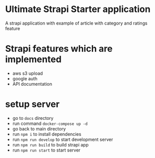 # Ultimate Strapi Starter application

A strapi application with example of article with category and ratings feature

# Strapi features which are implemented
- aws s3 upload
- google auth
- API documentation

# setup server
- go to `docs` directory
- run command `docker-compose up -d`
- go back to main directory
- run `npm i` to install dependencies
- run `npm run develop` to start development server
- run `npm run build` to build strapi app
- run `npm run start` to start server

